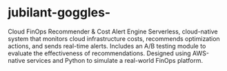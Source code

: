 # jubilant-goggles-
Cloud FinOps Recommender &amp; Cost Alert Engine Serverless, cloud-native system that monitors cloud infrastructure costs, recommends optimization actions, and sends real-time alerts. Includes an A/B testing module to evaluate the effectiveness of recommendations.  Designed using AWS-native services and Python to simulate a real-world FinOps platform.
